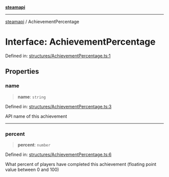 [**steamapi**](../README.md)

***

[steamapi](../README.md) / AchievementPercentage

# Interface: AchievementPercentage

Defined in: [structures/AchievementPercentage.ts:1](https://github.com/xDimGG/node-steamapi/blob/581c07afeb4ac3b12f9edf652025117d15d662af/src/structures/AchievementPercentage.ts#L1)

## Properties

### name

> **name**: `string`

Defined in: [structures/AchievementPercentage.ts:3](https://github.com/xDimGG/node-steamapi/blob/581c07afeb4ac3b12f9edf652025117d15d662af/src/structures/AchievementPercentage.ts#L3)

API name of this achievement

***

### percent

> **percent**: `number`

Defined in: [structures/AchievementPercentage.ts:6](https://github.com/xDimGG/node-steamapi/blob/581c07afeb4ac3b12f9edf652025117d15d662af/src/structures/AchievementPercentage.ts#L6)

What percent of players have completed this achievement (floating point value between 0 and 100)
